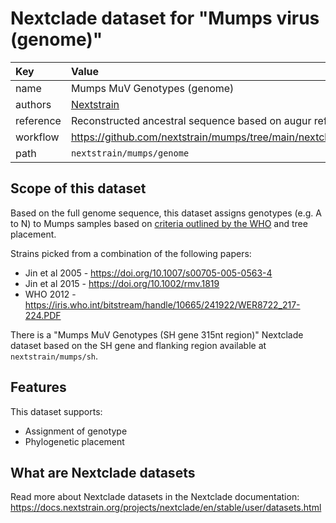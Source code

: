 # Nextclade dataset for "Mumps virus (genome)"

| Key  | Value  |
| :-- | :-- |
| name  | Mumps MuV Genotypes (genome) |
| authors | [Nextstrain](https://nextstrain.org) |
| reference | Reconstructed ancestral sequence based on augur refine |
| workflow  | https://github.com/nextstrain/mumps/tree/main/nextclade  |
| path  | `nextstrain/mumps/genome` |


## Scope of this dataset

Based on the full genome sequence, this dataset assigns genotypes (e.g. A to N) to Mumps samples based on [criteria outlined by the WHO](https://iris.who.int/bitstream/handle/10665/241922/WER8722_217-224.PDF) and tree placement.

Strains picked from a combination of the following papers:

* Jin et al 2005 - https://doi.org/10.1007/s00705-005-0563-4
* Jin et al 2015 - https://doi.org/10.1002/rmv.1819
* WHO 2012 - https://iris.who.int/bitstream/handle/10665/241922/WER8722_217-224.PDF

There is a "Mumps MuV Genotypes (SH gene 315nt region)" Nextclade dataset based on the SH gene and flanking region available at `nextstrain/mumps/sh`.

## Features

This dataset supports:

- Assignment of genotype
- Phylogenetic placement

## What are Nextclade datasets

Read more about Nextclade datasets in the Nextclade documentation: https://docs.nextstrain.org/projects/nextclade/en/stable/user/datasets.html
